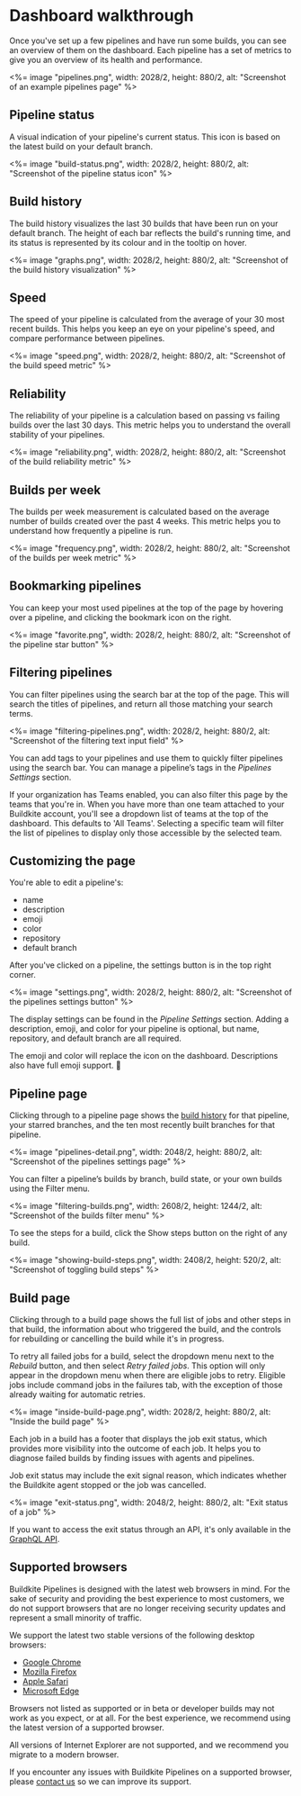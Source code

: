 # Dashboard walkthrough

Once you've set up a few pipelines and have run some builds, you can see an overview of them on the dashboard. Each pipeline has a set of metrics to give you an overview of its health and performance.

<%= image "pipelines.png", width: 2028/2, height: 880/2, alt: "Screenshot of an example pipelines page" %>

## Pipeline status

A visual indication of your pipeline's current status. This icon is based on the latest build on your default branch.

<%= image "build-status.png", width: 2028/2, height: 880/2, alt: "Screenshot of the pipeline status icon" %>

## Build history

The build history visualizes the last 30 builds that have been run on your default branch. The height of each bar reflects the build's running time, and its status is represented by its colour and in the tooltip on hover.

<%= image "graphs.png", width: 2028/2, height: 880/2, alt: "Screenshot of the build history visualization" %>

## Speed

The speed of your pipeline is calculated from the average of your 30 most recent builds. This helps you keep an eye on your pipeline's speed, and compare performance between pipelines.

<%= image "speed.png", width: 2028/2, height: 880/2, alt: "Screenshot of the build speed metric" %>

## Reliability

The reliability of your pipeline is a calculation based on passing vs failing builds over the last 30 days. This metric helps you to understand the overall stability of your pipelines.

<%= image "reliability.png", width: 2028/2, height: 880/2, alt: "Screenshot of the build reliability metric" %>

## Builds per week

The builds per week measurement is calculated based on the average number of builds created over the past 4 weeks. This metric helps you to understand how frequently a pipeline is run.

<%= image "frequency.png", width: 2028/2, height: 880/2, alt: "Screenshot of the builds per week metric" %>

## Bookmarking pipelines

You can keep your most used pipelines at the top of the page by hovering over a pipeline, and clicking the bookmark icon on the right.

<%= image "favorite.png", width: 2028/2, height: 880/2, alt: "Screenshot of the pipeline star button" %>

## Filtering pipelines

You can filter pipelines using the search bar at the top of the page. This will search the titles of pipelines, and return all those matching your search terms.

<%= image "filtering-pipelines.png", width: 2028/2, height: 880/2, alt: "Screenshot of the filtering text input field" %>

You can add tags to your pipelines and use them to quickly filter pipelines using the search bar. You can manage a pipeline’s tags in the _Pipelines Settings_ section.

If your organization has Teams enabled, you can also filter this page by the teams that you're in. When you have more than one team attached to your Buildkite account, you'll see a dropdown list of teams at the top of the dashboard. This defaults to 'All Teams'. Selecting a specific team will filter the list of pipelines to display only those accessible by the selected team.

## Customizing the page

You're able to edit a pipeline's:
- name
- description
- emoji
- color
- repository
- default branch

After you've clicked on a pipeline, the settings button is in the top right corner.

<%= image "settings.png", width: 2028/2, height: 880/2, alt: "Screenshot of the pipelines settings button" %>

The display settings can be found in the _Pipeline Settings_ section. Adding a description, emoji, and color for your pipeline is optional, but name, repository, and default branch are all required.

The emoji and color will replace the icon on the dashboard. Descriptions also have full emoji support. 🙌

## Pipeline page

Clicking through to a pipeline page shows the [build history](#build-history) for that pipeline, your starred branches, and the ten most recently built branches for that pipeline.

<%= image "pipelines-detail.png", width: 2048/2, height: 880/2, alt: "Screenshot of the pipelines settings page" %>

You can filter a pipeline’s builds by branch, build state, or your own builds using the Filter menu.

<%= image "filtering-builds.png", width: 2608/2, height: 1244/2, alt: "Screenshot of the builds filter menu" %>

To see the steps for a build, click the Show steps button on the right of any build.

<%= image "showing-build-steps.png", width: 2408/2, height: 520/2, alt: "Screenshot of toggling build steps" %>

## Build page

Clicking through to a build page shows the full list of jobs and other steps in that build, the information about who triggered the build, and the controls for rebuilding or cancelling the build while it's in progress.

To retry all failed jobs for a build, select the dropdown menu next to the _Rebuild_ button, and then select _Retry failed jobs_. This option will only appear in the dropdown menu when there are eligible jobs to retry. Eligible jobs include command jobs in the failures tab, with the exception of those already waiting for automatic retries.

<%= image "inside-build-page.png", width: 2028/2, height: 880/2, alt: "Inside the build page" %>

Each job in a build has a footer that displays the job exit status, which provides more visibility into the outcome of each job. It helps you to diagnose failed builds by finding issues with agents and pipelines.

Job exit status may include the exit signal reason, which indicates whether the Buildkite agent stopped or the job was cancelled.

<%= image "exit-status.png", width: 2048/2, height: 880/2, alt: "Exit status of a job" %>

If you want to access the exit status through an API, it's only available in the [GraphQL API](/docs/apis/graphql-api).

## Supported browsers

Buildkite Pipelines is designed with the latest web browsers in mind. For the sake of security and providing the best experience to most customers, we do not support browsers that are no longer receiving security updates and represent a small minority of traffic.

We support the latest two stable versions of the following desktop browsers:

- [Google Chrome](https://www.google.com/chrome/)
- [Mozilla Firefox](https://mozilla.org/firefox)
- [Apple Safari](https://www.apple.com/safari/)
- [Microsoft Edge](https://www.microsoft.com/en-us/edge)

Browsers not listed as supported or in beta or developer builds may not work as you expect, or at all. For the best experience, we recommend using the latest version of a supported browser.

All versions of Internet Explorer are not supported, and we recommend you migrate to a modern browser.

If you encounter any issues with Buildkite Pipelines on a supported browser, please [contact us](https://buildkite.com/support) so we can improve its support.
